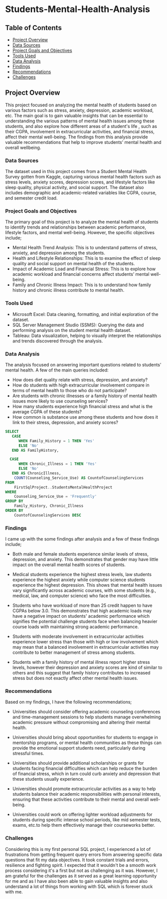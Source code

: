 # Students-Mental-Health-Analysis

## Table of Contents

- [Project Overview](#project-overview)
- [Data Sources](#data-sources)
- [Project Goals and Objectives](#project-goals-and-objectives)
- [Tools Used](#tools-used)
- [Data Analysis](#data-analysis)
- [Findings](#findings)
- [Recommendations](#recommendations)
- [Challenges](#challenges)


## Project Overview

This project focused on analyzing the mental health of students based on various factors such as stress, anxiety, depression, academic workload, etc. The main goal is to gain valuable 
insights that can be essential to understanding the various patterns of mental health issues among these students, and also explore how different areas of a student's life , such as 
their CGPA, involvement in extracurricular activities, and financial stress, affect their mental well-being. The findings from this analysis provide valuable recommendations that 
help to improve students' mental health and overall wellbeing.

### Data Sources

The dataset used in this project comes from a Student Mental Health Survey gotten from Kaggle, capturing various mental health factors such as stress levels, anxiety scores, depression 
scores, and lifestyle factors like sleep quality, physical activity, and social support. The dataset also includes demographic and academic-related variables like CGPA, course, and 
semester credit load. 

### Project Goals and Objectives

The primary goal of this project is to analyze the mental health of students to identify trends and relationships between academic performance, lifestyle factors, and mental well-being.
However, the specific objectives include;

- Mental Health Trend Analysis: This is to understand patterns of stress, anxiety, and depression among the students.
- Health and Lifestyle Relationships: This is to examine the effect of sleep quality and social support on mental health of the students.
- Impact of Academic Load and Financial Stress: This is to explore how academic workload and financial concerns affect students’ mental well-being.
- Family and Chronic Illness Impact: This is to understand how family history and chronic illness contribute to mental health.

### Tools Used

- Microsoft Excel: Data cleaning, formatting, and initial exploration of the dataset.
- SQL Server Management Studio (SSMS): Querying the data and performing analysis on the student mental health dataset.
- Tableau: Data visualization, helping to visually interpret the relationships and trends discovered through the analysis.

### Data Analysis

The analysis focused on answering important questions related to students' mental health. A few of the main queries included:

- How does diet quality relate with stress, depression, and anxiety?
- How do students with high extracurricular involvement compare in terms of mental health to those who do not participate?
- Are students with chronic illnesses or a family history of mental health issues more likely to use counseling services?
- How many students experience high financial stress and what is the average CGPA of these students?
- How common is substance use among these students and how does it link to their stress, depression, and anxiety scores?

```SQL
SELECT 
   CASE 
      WHEN Family_History = 1 THEN 'Yes'
      ELSE 'No'
   END AS FamilyHistory,

  CASE 
      WHEN Chronic_Illness = 1 THEN 'Yes'
      ELSE 'No'
   END AS ChronicIllness,
    COUNT(Counseling_Service_Use) AS CountofCounselingServices
FROM 
    FirstSqlProject..StudentsMentalHealthProject
WHERE 
    Counseling_Service_Use = 'Frequently' 
GROUP BY 
	Family_History, Chronic_Illness
ORDER BY
	CountofCounselingServices DESC
```

### Findings

I came up with the some findings after analysis and a few of these findings include;

- Both male and female students experience similar levels of stress, depression, and anxiety. This demonstrates that gender may have little impact on the overall mental health scores
  of students.
  
- Medical students experience the highest stress levels, law students experience the highest anxiety while computer science students experience the highest depression. This shows
  that mental health issues vary significantly across academic courses, with some students (e.g., medical, law, and computer science) who face the most difficulties.

- Students who have workload of more than 25 credit happen to have CGPAs below 3.0. This demonstrates that high academic loads may have a negative impact on students' academic performance which signifies the potential challenge students face when balancing heavier course loads with maintaining strong academic performance.

- Students with moderate involvement in extracurricular activities experience lower stress than those with high or low involvement which may mean that a balanced involvement in
  extracurricular activities may contribute to better management of stress among students.

- Students with a family history of mental illness report higher stress levels, however their depression and anxiety scores are kind of similar to others and this suggest that family
  history contributes to increased stress but does not exactly affect other mental health issues.


### Recommendations

Based on my findings, I have the following recommendations;

- Universities should consider offering academic counseling conferences and time-management sessions to help students manage overwhelming academic pressure without compromising and altering their mental health.

- Universities should bring about opportunities for students to engage in mentorship programs, or mental health communities as these things can provide the
  emotional support students need, particularly during stressful times.

- Universities should provide additional scholarships or grants for students facing financial difficulties which can help reduce the burden of financial stress, which in turn could curb
  anxiety and depression that these students usually experience.

- Universities should promote extracurricular activities as a way to help students balance their academic responsibilities with personal interests, ensuring that these activities contribute
  to their mental and overall well-being.

- Universities could work on offering lighter workload adjustments for students during specific intense school periods, like mid semester tests, exams, etc.to help them effectively manage their courseworks better.

### Challenges

Considering this is my first personal SQL project, I experienced a lot of frustrations from getting frequent query errors from answering specific data questions that fit my data 
objectives. It took constant trials and errors, resilience and fighting spirit. I expected that it wouldn't be a smooth work process considering it's a first but not as challenging
as it was. However, I am grateful for the challenges as it served as a great learning opportunity for me and as I have also been able to gain valuable insights and also understand a 
lot of things from working with SQL which is forever stuck with me.
